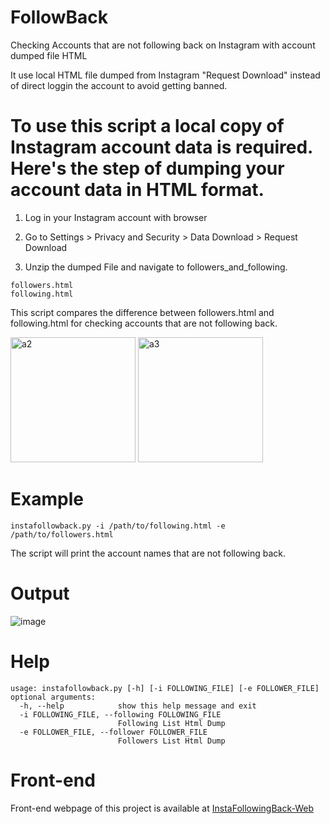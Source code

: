 # FollowBack
Checking Accounts that are not following back on Instagram with account dumped file HTML

It use local HTML file dumped from Instagram "Request Download" instead of direct loggin the account to avoid getting banned.

# To use this script a local copy of Instagram account data is required. Here's the step of dumping your account data in HTML format.

1) Log in your Instagram account with browser
2) Go to Settings > Privacy and Security > Data Download > Request Download

3) Unzip the dumped File and navigate to followers_and_following.
```
followers.html
following.html
```

This script compares the difference between followers.html and following.html for checking accounts that are not following back.

<img src="a2.png" alt="a2" width="200"/>
<img src="a3.png" alt="a3" width="200"/>

# Example
```
instafollowback.py -i /path/to/following.html -e /path/to/followers.html
```
The script will print the account names that are not following back.

# Output
![image](output.png)

# Help

```
usage: instafollowback.py [-h] [-i FOLLOWING_FILE] [-e FOLLOWER_FILE]
optional arguments:
  -h, --help            show this help message and exit
  -i FOLLOWING_FILE, --following FOLLOWING_FILE
                        Following List Html Dump
  -e FOLLOWER_FILE, --follower FOLLOWER_FILE
                        Followers List Html Dump
```
# Front-end
Front-end webpage of this project is available at <a href="https://github.com/bboymega/InstaFollowingBack-Web">InstaFollowingBack-Web</a>

